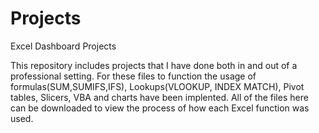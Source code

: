 # Projects
Excel Dashboard Projects

This repository includes projects that I have done both in and out of a professional setting. For these files to function the usage of formulas(SUM,SUMIFS,IFS),
Lookups(VLOOKUP, INDEX MATCH), Pivot tables, Slicers, VBA and charts have been implented. All of the files here can be downloaded to view the process of how each Excel function was used.
